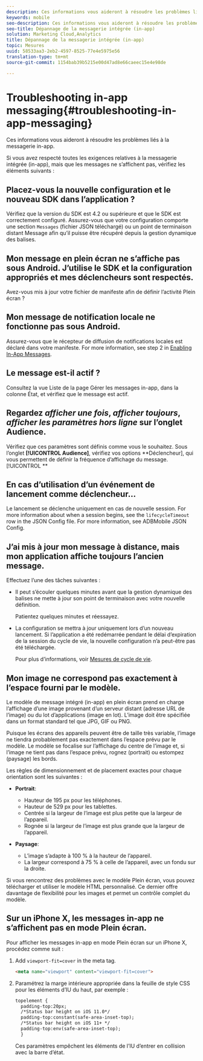 ```yaml
---
description: Ces informations vous aideront à résoudre les problèmes liés à la messagerie in-app.
keywords: mobile
seo-description: Ces informations vous aideront à résoudre les problèmes liés à la messagerie in-app.
seo-title: Dépannage de la messagerie intégrée (in-app)
solution: Marketing Cloud,Analytics
title: Dépannage de la messagerie intégrée (in-app)
topic: Mesures
uuid: 58533aa3-2eb2-4597-8525-77e4e5975e56
translation-type: tm+mt
source-git-commit: 1154bab39b5215e00d47ad8e66caeec15e4e98de

---
```



# Troubleshooting in-app messaging{#troubleshooting-in-app-messaging}

Ces informations vous aideront à résoudre les problèmes liés à la messagerie in-app.

Si vous avez respecté toutes les exigences relatives à la messagerie intégrée (in-app), mais que les messages ne s’affichent pas, vérifiez les éléments suivants :

## Placez-vous la nouvelle configuration et le nouveau SDK dans l’application ?

Vérifiez que la version du SDK est 4.2 ou supérieure et que le SDK est correctement configuré. Assurez-vous que votre configuration comporte une section `Messages` (fichier JSON téléchargé) ou un point de terminaison distant Message afin qu’il puisse être récupéré depuis la gestion dynamique des balises.

## Mon message en plein écran ne s’affiche pas sous Android. J’utilise le SDK et la configuration appropriés et mes déclencheurs sont respectés.

Avez-vous mis à jour votre fichier de manifeste afin de définir l’activité Plein écran ?

## Mon message de notification locale ne fonctionne pas sous Android.

Assurez-vous que le récepteur de diffusion de notifications locales est déclaré dans votre manifeste. For more information, see step 2 in [Enabling In-App Messages](/help/android/messaging-main/messaging/messaging.md).

## Le message est-il actif ?

Consultez la vue Liste de la page Gérer les messages in-app, dans la colonne État, et vérifiez que le message est actif.

## Regardez *afficher une fois*, *afficher toujours*, *afficher les paramètres hors ligne* sur l’onglet Audience.

Vérifiez que ces paramètres sont définis comme vous le souhaitez. Sous l’onglet **[!UICONTROL Audience]**, vérifiez vos options **Déclencheur], qui vous permettent de définir la fréquence d’affichage du message.[!UICONTROL **

## En cas d’utilisation d’un événement de lancement comme déclencheur…

Le lancement se déclenche uniquement en cas de nouvelle session. For more information about when a session begins, see the `lifecycleTimeout` row in the JSON Config file. For more information, see  ADBMobile JSON Config.[](/help/ios/configuration/json-config/json-config.md)

## J’ai mis à jour mon message à distance, mais mon application affiche toujours l’ancien message.

Effectuez l’une des tâches suivantes :

* Il peut s’écouler quelques minutes avant que la gestion dynamique des balises ne mette à jour son point de terminaison avec votre nouvelle définition.

   Patientez quelques minutes et réessayez.

* La configuration se mettra à jour uniquement lors d’un nouveau lancement.
Si l’application a été redémarrée pendant le délai d’expiration de la session du cycle de vie, la nouvelle configuration n’a peut-être pas été téléchargée.

   Pour plus d’informations, voir [Mesures de cycle de vie](/help/ios/metrics.md).

## Mon image ne correspond pas exactement à l’espace fourni par le modèle.

Le modèle de message intégré (in-app) en plein écran prend en charge l’affichage d’une image provenant d’un serveur distant (adresse URL de l’image) ou du lot d’applications (image en lot). L’image doit être spécifiée dans un format standard tel que JPG, GIF ou PNG.

Puisque les écrans des appareils peuvent être de taille très variable, l’image ne tiendra probablement pas exactement dans l’espace prévu par le modèle. Le modèle se focalise sur l’affichage du centre de l’image et, si l’image ne tient pas dans l’espace prévu, rognez (portrait) ou estompez (paysage) les bords.

Les règles de dimensionnement et de placement exactes pour chaque orientation sont les suivantes :

* **Portrait**:
   * Hauteur de 195 px pour les téléphones.
   * Hauteur de 529 px pour les tablettes.
   * Centrée si la largeur de l’image est plus petite que la largeur de l’appareil.
   * Rognée si la largeur de l’image est plus grande que la largeur de l’appareil.

* **Paysage**:
   * L’image s’adapte à 100 % à la hauteur de l’appareil.
   * La largeur correspond à 75 % à celle de l’appareil, avec un fondu sur la droite.

Si vous rencontrez des problèmes avec le modèle Plein écran, vous pouvez télécharger et utiliser le modèle HTML personnalisé. Ce dernier offre davantage de flexibilité pour les images et permet un contrôle complet du modèle.

## Sur un iPhone X, les messages in-app ne s’affichent pas en mode Plein écran.

Pour afficher les messages in-app en mode Plein écran sur un iPhone X, procédez comme suit :

1. Add `viewport-fit=cover` in the meta tag.

   ```html
   <meta name="viewport" content="viewport-fit=cover">
   ```

1. Paramétrez la marge intérieure appropriée dans la feuille de style CSS pour les éléments d’IU du haut, par exemple :

   ```html
   topelement {
     padding-top:20px;
     /*Status bar height on iOS 11.0*/
     padding-top:constant(safe-area-inset-top);
     /*Status bar height on iOS 11+ */
     padding-top:env(safe-area-inset-top);
     } 
   ```

   Ces paramètres empêchent les éléments de l’IU d’entrer en collision avec la barre d’état.
